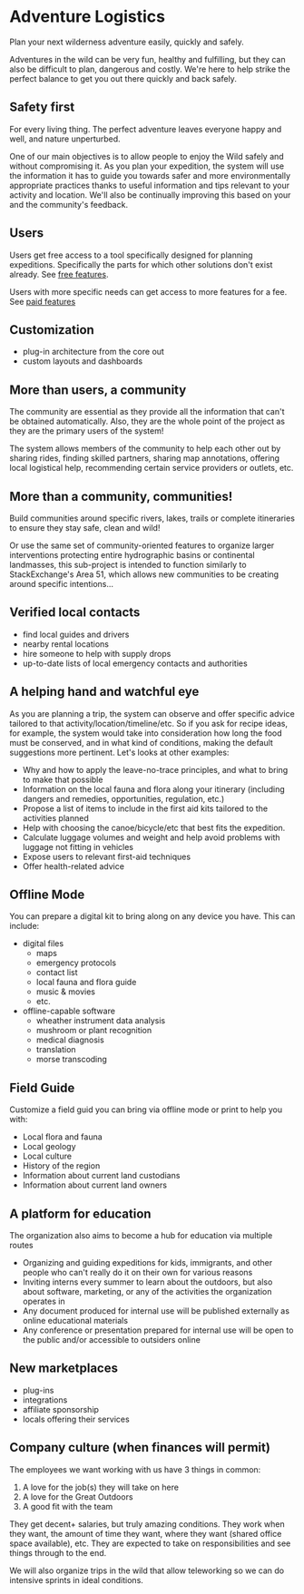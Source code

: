 # Adventure Logistics

Plan your next wilderness adventure easily, quickly and safely.

Adventures in the wild can be very fun, healthy and fulfilling, but they can also be difficult to plan, dangerous and costly. We're here to help strike the perfect balance to get you out there quickly and back safely.

## Safety first

For every living thing. The perfect adventure leaves everyone happy and well, and nature unperturbed.

One of our main objectives is to allow people to enjoy the Wild safely and without compromising it. As you plan your expedition, the system will use the information it has to guide you towards safer and more environmentally appropriate practices thanks to useful information and tips relevant to your activity and location. We'll also be continually improving this based on your and the community's feedback.

## Users

Users get free access to a tool specifically designed for planning expeditions. Specifically the parts for which other solutions don't exist already. See [free features](/features#free-features).

Users with more specific needs can get access to more features for a fee. See [paid features](/features#paid-features)

## Customization

- plug-in architecture from the core out
- custom layouts and dashboards

## More than users, a community

The community are essential as they provide all the information that can't be obtained automatically. Also, they are the whole point of the project as they are the primary users of the system!

The system allows members of the community to help each other out by sharing rides, finding skilled partners, sharing map annotations, offering local logistical help, recommending certain service providers or outlets, etc.

## More than a community, communities!

Build communities around specific rivers, lakes, trails or complete itineraries to ensure they stay safe, clean and wild!

Or use the same set of community-oriented features to organize larger interventions protecting entire hydrographic basins or continental landmasses, this sub-project is intended to function similarly to StackExchange's Area 51, which allows new communities to be creating around specific intentions...

## Verified local contacts

- find local guides and drivers
- nearby rental locations
- hire someone to help with supply drops
- up-to-date lists of local emergency contacts and authorities

## A helping hand and watchful eye

As you are planning a trip, the system can observe and offer specific advice tailored to that activity/location/timeline/etc. So if you ask for recipe ideas, for example, the system would take into consideration how long the food must be conserved, and in what kind of conditions, making the default suggestions more pertinent. Let's looks at other examples:

- Why and how to apply the leave-no-trace principles, and what to bring to make that possible
- Information on the local fauna and flora along your itinerary (including dangers and remedies, opportunities, regulation, etc.)
- Propose a list of items to include in the first aid kits tailored to the activities planned
- Help with choosing the canoe/bicycle/etc that best fits the expedition.
- Calculate luggage volumes and weight and help avoid problems with luggage not fitting in vehicles
- Expose users to relevant first-aid techniques
- Offer health-related advice

## Offline Mode

You can prepare a digital kit to bring along on any device you have. This can include:
- digital files
  - maps
  - emergency protocols
  - contact list
  - local fauna and flora guide
  - music & movies
  - etc.
- offline-capable software
  - wheather instrument data analysis
  - mushroom or plant recognition
  - medical diagnosis
  - translation
  - morse transcoding

## Field Guide

Customize a field guid you can bring via offline mode or print to help you with:
- Local flora and fauna
- Local geology
- Local culture
- History of the region
- Information about current land custodians
- Information about current land owners

## A platform for education

The organization also aims to become a hub for education via multiple routes

- Organizing and guiding expeditions for kids, immigrants, and other people who can't really do it on their own for various reasons
- Inviting interns every summer to learn about the outdoors, but also about software, marketing, or any of the activities the organization operates in
- Any document produced for internal use will be published externally as online educational materials
- Any conference or presentation prepared for internal use will be open to the public and/or accessible to outsiders online

## New marketplaces

- plug-ins
- integrations
- affiliate sponsorship
- locals offering their services

## Company culture (when finances will permit)

The employees we want working with us have 3 things in common:
1. A love for the job(s) they will take on here
2. A love for the Great Outdoors
3. A good fit with the team

They get decent+ salaries, but truly amazing conditions. They work when they want, the amount of time they want, where they want (shared office space available), etc. They are expected to take on responsibilities and see things through to the end.

We will also organize trips in the wild that allow teleworking so we can do intensive sprints in ideal conditions.
